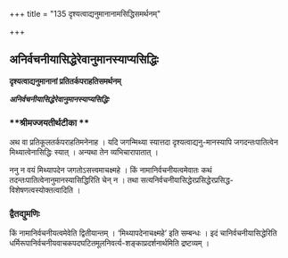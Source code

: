 +++
title = "135 दृश्यत्वाद्यनुमानानामसिद्धिसमर्थनम्"

+++


## अनिर्वचनीयासिद्धेरेवानुमानस्याप्यसिद्धिः

**दृश्यत्वाद्यनुमानानां प्रतितर्कपराहतिसमर्थनम्**

***अनिर्वचनीयासिद्धेरेवानुमानस्याप्यसिद्धिः***

### **श्रीमज्जयतीर्थटीका **

अथ वा प्रतिकूलतर्कपराहतिमनेनाह । यदि जगन्मिथ्या स्यात्तदा दृश्यत्वाद्यनु-मानस्यापि जगदन्तःपातित्वेन मिथ्यात्वेनासिद्धिः स्यात् । अन्यथा तेन व्यभिचारापातात् ।

ननु न वयं मिथ्यापदेन जगतोऽसत्त्वमाचक्ष्महे । किं नामानिर्वचनीयत्वमेवातः कथं तदन्तःपातित्वेनानुमानस्यासिद्धिरिति चेन् न । तथा सत्यनिर्वचनीयासिद्धेरप्रसिद्धेरप्रसिद्ध-विशेषणत्वस्योक्तत्वादिति ।

### **द्वैतद्युमणिः**

किं नामानिर्वचनीयत्वमेवेति द्वितीयान्तम् । ‘मिथ्यापदेनाचक्ष्महे’ इति सम्बन्धः । इदं चानिर्वचनीयासिद्धेरिति धर्मिरूपानिर्वचनीयवाचकपदघटितमूलनिवर्त्य-शङ्काप्रदर्शनार्थमिति द्रष्टव्यम् ।

